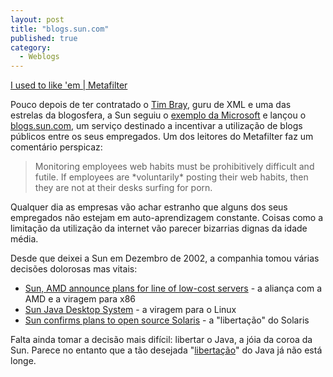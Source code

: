 ```yaml
---
layout: post
title: "blogs.sun.com"
published: true
category:
  - Weblogs
---
```

<p><a title="I used to like 'em | Metafilter" href="http://www.metafilter.com/mefi/33544">I used to like 'em | Metafilter</a></p>
<p>Pouco depois de ter contratado o <a href="http://www.tbray.org/ongoing/">Tim Bray</a>, guru de XML e uma das estrelas da blogosfera, a Sun seguiu o <a href="http://blogs.msdn.com/">exemplo da Microsoft</a> e lançou o <a href="http://blogs.sun.com">blogs.sun.com</a>, um serviço destinado a incentivar a utilização de blogs públicos entre os seus empregados. Um dos leitores do Metafilter faz um comentário perspicaz:</p>
<blockquote></cite>Monitoring employees web habits must be prohibitively difficult and futile. If employees are *voluntarily* posting their web habits, then they are not at their desks surfing for porn.</cite></blockquote>
<p>Qualquer dia as empresas vão achar estranho que alguns dos seus empregados não estejam em auto-aprendizagem constante. Coisas como a limitação da utilização da internet vão parecer bizarrias dignas da idade média.</p>
<p>Desde que deixei a Sun em Dezembro de 2002, a companhia tomou várias decisões dolorosas mas vitais:</p>
<ul>
<li><a href="http://www.mercurynews.com/mld/mercurynews/business/7281990.htm?1c">Sun, AMD announce plans for line of low-cost servers</a> - a aliança com a AMD e a viragem para x86
</li>
<li>
<a href="http://wwws.sun.com/software/javadesktopsystem/">Sun Java Desktop System</a> - a viragem para o Linux
</li>
<li>
<a href="http://asia.cnet.com/newstech/applications/0,39001094,39181540,00.htm">Sun confirms plans to open source Solaris</a> - a "libertação" do Solaris
</li>
</ul>
Falta ainda tomar a decisão mais difícil: libertar o Java, a jóia da coroa da Sun. Parece no entanto que a tão desejada "<a href="http://www.ars-technica.com/news/posts/1086320341.html">libertação</a>" do Java já não está longe.

